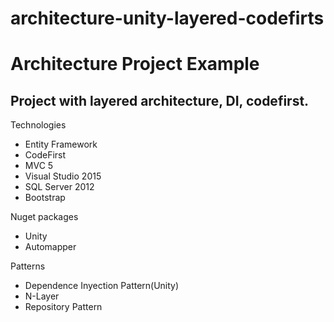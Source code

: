 # architecture-unity-layered-codefirts
<h1>Architecture Project Example</h1>
<h2>Project with layered architecture, DI, codefirst.</h2>

<p>Technologies</p>
<ul>
  <li>Entity Framework</li>
  <li>CodeFirst</li>
  <li>MVC 5</li>
  <li>Visual Studio 2015</li>
  <li>SQL Server 2012</li>
  <li>Bootstrap</li>
</ul>

<p>Nuget packages</p>
<ul>
  <li>Unity</li>
  <li>Automapper</li>
</ul>

<p>Patterns</p>
<ul>
  <li>Dependence Inyection Pattern(Unity)</li>
  <li>N-Layer</li>
  <li>Repository Pattern</li>
</ul>
